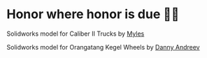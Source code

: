 # Honor where honor is due :bowing_woman:
Solidworks model for Caliber II Trucks by [Myles](https://grabcad.com/library/caliber-trucks-1)

Solidworks model for Orangatang Kegel Wheels by [Danny Andreev](https://grabcad.com/library/orangatang-kegel-80mm-80a-orange-longboard-wheel-1)